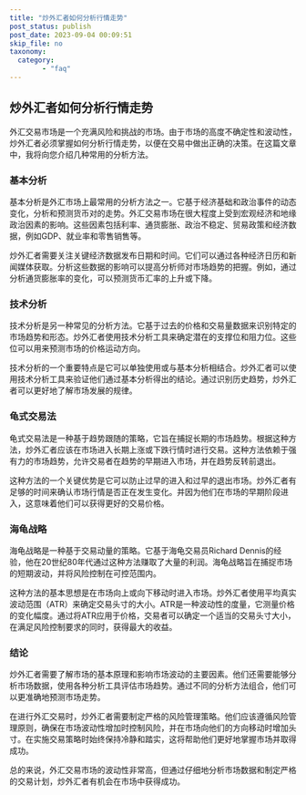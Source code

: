```yaml
---
title: "炒外汇者如何分析行情走势"
post_status: publish
post_date: 2023-09-04 00:09:51
skip_file: no
taxonomy:
  category:
        - "faq"
---
```


## 炒外汇者如何分析行情走势

外汇交易市场是一个充满风险和挑战的市场。由于市场的高度不确定性和波动性，炒外汇者必须掌握如何分析行情走势，以便在交易中做出正确的决策。在这篇文章中，我将向您介绍几种常用的分析方法。

### 基本分析

基本分析是外汇市场上最常用的分析方法之一。它基于经济基础和政治事件的动态变化，分析和预测货币对的走势。外汇交易市场在很大程度上受到宏观经济和地缘政治因素的影响。这些因素包括利率、通货膨胀、政治不稳定、贸易政策和经济数据，例如GDP、就业率和零售销售等。

炒外汇者需要关注关键经济数据发布日期和时间。它们可以通过各种经济日历和新闻媒体获取。分析这些数据的影响可以提高分析师对市场趋势的把握。例如，通过分析通货膨胀率的变化，可以预测货币汇率的上升或下降。

### 技术分析

技术分析是另一种常见的分析方法。它基于过去的价格和交易量数据来识别特定的市场趋势和形态。炒外汇者使用技术分析工具来确定潜在的支撑位和阻力位。这些位可以用来预测市场的价格运动方向。

技术分析的一个重要特点是它可以单独使用或与基本分析相结合。炒外汇者可以使用技术分析工具来验证他们通过基本分析得出的结论。通过识别历史趋势，炒外汇者可以更好地了解市场发展的规律。

### 龟式交易法

龟式交易法是一种基于趋势跟随的策略，它旨在捕捉长期的市场趋势。根据这种方法，炒外汇者应该在市场进入长期上涨或下跌行情时进行交易。这种方法依赖于强有力的市场趋势，允许交易者在趋势的早期进入市场，并在趋势反转前退出。

这种方法的一个关键优势是它可以防止过早的进入和过早的退出市场。炒外汇者有足够的时间来确认市场行情是否正在发生变化。并因为他们在市场的早期阶段进入，这意味着他们可以获得更好的交易价格。

### 海龟战略

海龟战略是一种基于交易动量的策略。它基于海龟交易员Richard Dennis的经验，他在20世纪80年代通过这种方法赚取了大量的利润。海龟战略旨在捕捉市场的短期波动，并将风险控制在可控范围内。

这种方法的基本思想是在市场向上或向下移动时进入市场。炒外汇者使用平均真实波动范围（ATR）来确定交易头寸的大小。ATR是一种波动性的度量，它测量价格的变化幅度。通过将ATR应用于价格，交易者可以确定一个适当的交易头寸大小，在满足风险控制要求的同时，获得最大的收益。

### 结论

炒外汇者需要了解市场的基本原理和影响市场波动的主要因素。他们还需要能够分析市场数据，使用各种分析工具评估市场趋势。通过不同的分析方法组合，他们可以更准确地预测市场走势。

在进行外汇交易时，炒外汇者需要制定严格的风险管理策略。他们应该遵循风险管理原则，确保在市场波动性增加时控制风险，并在市场向他们的方向移动时增加头寸。在实施交易策略时始终保持冷静和踏实，这将帮助他们更好地掌握市场并取得成功。

总的来说，外汇交易市场的波动性非常高，但通过仔细地分析市场数据和制定严格的交易计划，炒外汇者有机会在市场中获得成功。
